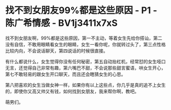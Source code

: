 # 找不到女朋友99%都是这些原因 - P1 - 陈广希情感 - BV1j3411x7xS

找不到女朋友啊，99%都是这些原因，第一不主动，等着女生先给你搭讪，第二没有自信，不敢用眼睛看女生的眼睛，女生一看你呢，你就转过头了，第三点性格比较内向，不会说话聊天，第四说话的时候很直接。

有什么都说什么，女生觉得你没有任何秘密，第五自动抬杠机，经常怼的女生哑口无言，还觉得自己非常有趣，第六嘴巴不甜，不会说那些甜言蜜语，哄女生开心，第七不敢轻易的跟女生开口聊天，而且还会瞎猜女生的心思。

第八把喜欢的女生当做女神一样，如果你有以上这些点，你几乎是真的追不上女生的，即使你又高又帅又有钱，如何找到女朋友，我来帮你啊，教吧。

萌男们。